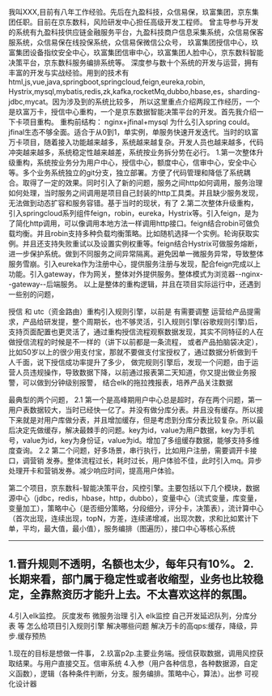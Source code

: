 我叫XXX,目前有八年工作经验。先后在九盈科技，众信易保，玖富集团，京东集团任职。目前在京东数科，风险研发中心担任高级开发工程师。
曾主导参与开发的系统有九盈科技供应链金融服务平台，九盈科技商户信息采集系统，众信易保客服系统，众信易保在线投保系统，众信易保微信公众号，
玖富集团授信中心，玖富集团设备指纹安全中心，玖富集团信审中心，玖富集团人脸中心，京东数科智能决策平台，京东数科服务编排系统等。
深度参与数十个系统的开发与运营，拥有丰富的开发与实战经验。用到的技术有html,js,vue,java,springboot,springcloud,feign,eureka,robin,
Hystrix,mysql,mybatis,redis,zk,kafka,rocketMq,dubbo,hbase,es，sharding-jdbc,mycat。因为涉及到的系统比较多，
所以这里重点介绍两段工作经历，一个是玖富万卡，授信中心重构，一个是京东数据智能决策平台的开发。首先我介绍一下卡项目重构。
重构前结构：
nginx+jfinal+mysql
为什么引入spring could。
jfinal生态不够全面。适合于从0到1，单实例，单服务快速开发迭代。当时的玖富万卡项目，随着接入功能越来越多，系统越来越复杂。开发人员也越来越多，代码冲突越来越多，系统稳定性越来越差，系统按业务拆分势在必行。
1.第一次整体升级重构，系统按业务分为用户中心，授信中心，额度中心，信审中心，安全中心等。多个业务系统独立的git分支，独立部署。方便了代码管理和降低了系统耦合。取得了一定的效果。同时引入了新的问题，服务之间http如何调用，服务治理如何处理，当时服务之间调用是项目自己封装的http工具类。并且缺少服务发现，无法做到动态扩容和服务容错。基于当时的现状，有了
2.第二次整体升级重构，引入springcloud系列组件feign，robin，eureka，Hystrix等。引入feign，是为了简化http调用，可以像调用本地方法一样调用http接口。feign结合robin可做负载均衡。并且robin支持多种负载均衡策略。比如随机选择一个实例。轮询获取实例。并且还支持失败重试以及设置实例权重等。feign结合Hystrix可做服务熔断，进一步保护系统。做到不同服务之间异常隔离。避免因单一微服务异常，导致整体服务雪崩。引入eureka作为注册中心，提供服务注册与发现，配合feign完成以上功能。引入gateway，作为网关，整体对外提供服务。整体模式为浏览器--nginx--gateway--后端服务。
以上是整体的重构逻辑，并且在项目实际运行中，还遇到一些别的问题，

授信 和 utc（资金路由）重构引入规则引擎，以前是 有需要调整 运营给产品提需求，产品给研发提，整个周期长，也不够灵活，引入规则引擎(谷歌规则引擎)后，
支持页面配置也更灵活了，通过重构授信流程观察数据发现，其实不同特征的人在做授信流程的时候是不一样的（讲下以前都是一条流程，
或者产品拍脑袋决定），比如50岁以上的很少用支付宝，那就不要做支付宝授权了，通过数据分析做到千人千面，说下授信成功率提升了多少，
做完规则引擎后，发现一个问题，由于运营人员违规操作，导致数据下降，以前通过报表第二天知道，你又提出做业务报警，可以做到分钟级别报警，
结合elk的拖拉拽报表，培养产品关注数据


最典型的两个问题，
2.1 第一个是高峰期用户中心总是超时，存在两个问题，第一用户表数据较大，当时已经快一亿了。并没有做分库分表。并且没有缓存。所以接下来就是对用户库做分表，并且增加缓存，但是考虑到分库分表比较复杂。所以最后决定先做缓存，解决最棘手的问题。key为id，value为用户数据，key为手机号，value为id，key为身份证，value为id。增加了多组缓存数据，能够支持多维度查询。
2.2 第二个问题，好多场景，串行执行，比如用户注册，需要调开卡接口，调营销
发券。整体流程过长，耗时过长，用户体验不佳，此时引入mq。异步处理开卡和营销发券。减少响应时间，提高用户体验。

第二个项目，京东数科-智能决策平台，风控引擎。主要包括以下几个模块，数据源中心（jdbc，redis，hbase，http，dubbo），变量中心（流式变量，库变量，变量加工），策略中心（是否细分策略，分段细分，评分卡，决策表），流计算中心（首次出现，连续出现，topN，方差，连续递增减，出现次数，求和比如累计下单，平均，最大值，最小值），服务编排（图遍历），接口中心等核心系统

---------------------------
1.晋升规则不透明，名额也太少，每年只有10%。
2.长期来看，部门属于稳定性或者收缩型，业务也比较稳定，全靠熬资历才能升上去。不太喜欢这样的氛围。
----------------------------
4.引入elk监控。
灰度发布
微服务治理
引入 elk监控
自己开发延迟队列，分库分表 等
怎么给项目引入规则引擎 解决哪些问题
解决万卡的高qps:缓存，降级，异步.缓存预热




1.现在的目标是想做一件事，
2.玖富p2p.主要业务端。授信获取数据，调用风控获取结果。与用户直接交互。信审系统
4.入参（用户各种信息，各种数据源，自定义函数），逻辑（各种条件判断，分支。服务编排。策略中心，算法）。出参
可视化设计器
